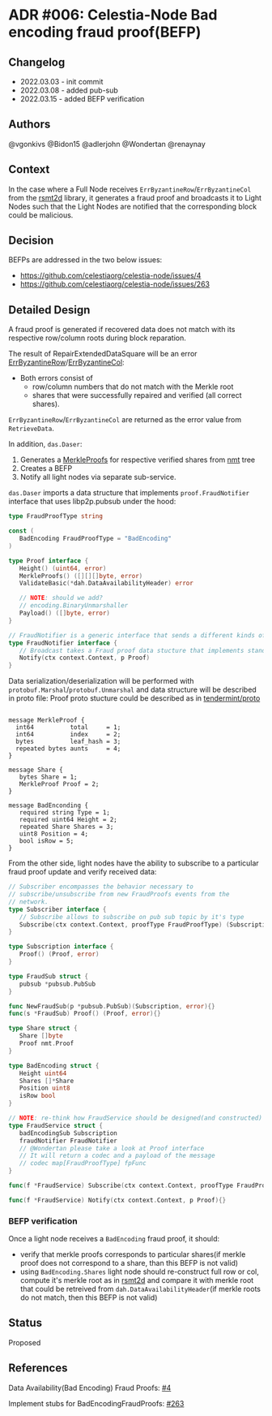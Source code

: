 # ADR #006: Celestia-Node Bad encoding fraud proof(BEFP)

## Changelog

- 2022.03.03 - init commit
- 2022.03.08 - added pub-sub
- 2022.03.15 - added BEFP verification

## Authors

@vgonkivs @Bidon15 @adlerjohn @Wondertan @renaynay
 
## Context

In the case where a Full Node receives `ErrByzantineRow`/`ErrByzantineCol` from the [rsmt2d](https://github.com/celestiaorg/rsmt2d) library, it generates a fraud proof and broadcasts it to Light Nodes such that the Light Nodes are notified that the corresponding block could be malicious.

## Decision

BEFPs are addressed in the two below issues:

- https://github.com/celestiaorg/celestia-node/issues/4
- https://github.com/celestiaorg/celestia-node/issues/263

## Detailed Design
A fraud proof is generated if recovered data does not match with its respective row/column roots during block reparation. 

The result of RepairExtendedDataSquare will be an error [ErrByzantineRow](https://github.com/celestiaorg/rsmt2d/blob/f34ec414859fc834835ea97ed54300404eec1ac5/extendeddatacrossword.go#L18-L22)/[ErrByzantineCol](https://github.com/celestiaorg/rsmt2d/blob/f34ec414859fc834835ea97ed54300404eec1ac5/extendeddatacrossword.go#L28-L32):

- Both errors consist of 
  - row/column numbers that do not match with the Merkle root
  - shares that were successfully repaired and verified (all correct shares).

`ErrByzantineRow`/`ErrByzantineCol` are returned as the error value from `RetrieveData`. 

In addition, `das.Daser`:

1. Generates a [MerkleProofs](https://github.com/celestiaorg/nmt/blob/master/proof.go#L17) for respective verified shares from [nmt](https://github.com/celestiaorg/nmt/blob/master/nmt.go) tree
2. Creates a BEFP
3. Notify all light nodes via separate sub-service.

`das.Daser` imports a data structure that implements `proof.FraudNotifier` interface that uses libp2p.pubsub under the hood:


```go
type FraudProofType string

const (
   BadEncoding FraudProofType = "BadEncoding"
)

type Proof interface {
   Height() (uint64, error)
   MerkleProofs() ([][][]byte, error)
   ValidateBasic(*dah.DataAvailabilityHeader) error

   // NOTE: should we add?
   // encoding.BinaryUnmarshaller
   Payload() ([]byte, error)
}
```

```go
// FraudNotifier is a generic interface that sends a different kinds of fraud proofs to all subscribed on particular topic nodes
type FraudNotifier interface {
   // Broadcast takes a Fraud proof data stucture that implements standart BinaryMarshal interface and sends data to light nodes using libp2p pub-sub under the hood.
   Notify(ctx context.Context, p Proof)  
}
```

Data serialization/deserialization will be performed with `protobuf.Marshal`/`protobuf.Unmarshal` and data structure will be described in proto file:
Proof proto stucture could be described as in [tendermint/proto](https://github.com/tendermint/tendermint/blob/master/proto/tendermint/crypto/proof.proto#L8)
```proto3

message MerkleProof {
  int64          total     = 1;
  int64          index     = 2;
  bytes          leaf_hash = 3;
  repeated bytes aunts     = 4;
}

message Share {
   bytes Share = 1;
   MerkleProof Proof = 2;
}

message BadEnconding {
   required string Type = 1;
   required uint64 Height = 2;
   repeated Share Shares = 3;
   uint8 Position = 4;
   bool isRow = 5;
}
```

From the other side, light nodes have the ability to subscribe to a particular fraud proof update and verify received data:

```go
// Subscriber encompasses the behavior necessary to
// subscribe/unsubscribe from new FraudProofs events from the
// network.
type Subscriber interface {
   // Subscribe allows to subscribe on pub sub topic by it's type
   Subscribe(ctx context.Context, proofType FraudProofType) (Subscription, error)
}
```

```go
type Subscription interface {
   Proof() (Proof, error)
}

type FraudSub struct {
   pubsub *pubsub.PubSub 
}

func NewFraudSub(p *pubsub.PubSub)(Subscription, error){}
func(s *FraudSub) Proof() (Proof, error){}
```

```go
type Share struct {
   Share []byte
   Proof nmt.Proof
}

type BadEncoding struct {
   Height uint64
   Shares []*Share
   Position uint8
   isRow bool
}
```

```go
// NOTE: re-think how FraudService should be designed(and constructed) for full nodes and for light nodes
type FraudService struct {
   badEncodingSub Subscription
   fraudNotifier FraudNotifier
   // @Wondertan please take a look at Proof interface
   // It will return a codec and a payload of the message
   // codec map[FraudProofType] fpFunc
}

func(f *FraudService) Subscribe(ctx context.Context, proofType FraudProofType) (Subscription, error){}

func(f *FraudService) Notify(ctx context.Context, p Proof){}
```
### BEFP verification
Once a light node receives a `BadEncoding` fraud proof, it should:
* verify that merkle proofs corresponds to particular shares(if merkle proof does not correspond to a share, than this BEFP is not valid)
* using `BadEncoding.Shares` light node should re-construct full row or col, compute it's merkle root as in [rsmt2d](https://github.com/celestiaorg/rsmt2d/blob/master/extendeddatacrossword.go#L410) and compare it with merkle root that could be retreived from `dah.DataAvailabilityHeader`(if merkle roots do not match, then this BEFP is not valid)

## Status
Proposed

## References

Data Availability(Bad Encoding) Fraud Proofs: [#4](https://github.com/celestiaorg/celestia-node/issues/4)
   
Implement stubs for BadEncodingFraudProofs: [#263](https://github.com/celestiaorg/celestia-node/issues/263) 
